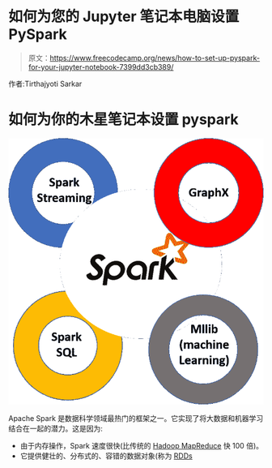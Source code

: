 # 如何为您的 Jupyter 笔记本电脑设置 PySpark

> 原文：<https://www.freecodecamp.org/news/how-to-set-up-pyspark-for-your-jupyter-notebook-7399dd3cb389/>

作者:Tirthajyoti Sarkar

# 如何为你的木星笔记本设置 pyspark

![AKvT2RBna4K4Y0Yp0-vHrTZW2ZuMQR545HjF](img/c3275c5e9bd021f853171cc56691a0d9.png)

Apache Spark 是数据科学领域最热门的框架之一。它实现了将大数据和机器学习结合在一起的潜力。这是因为:

*   由于内存操作，Spark 速度很快(比传统的 [Hadoop MapReduce](https://www.tutorialspoint.com/hadoop/hadoop_mapreduce.htm) 快 100 倍)。
*   它提供健壮的、分布式的、容错的数据对象(称为 [RDDs](https://www.tutorialspoint.com/apache_spark/apache_spark_rdd.htm)